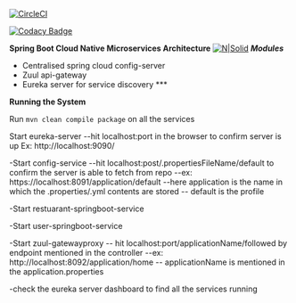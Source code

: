 [![CircleCI](https://circleci.com/gh/stackroute/capgemini-w1-juggler.svg?style=svg)](https://circleci.com/gh/stackroute/capgemini-w1-juggler)

[![Codacy Badge](https://api.codacy.com/project/badge/Grade/bc2f3c79f3ad494ea03ee8b5ee54a38e)](https://www.codacy.com/app/MeghnaW19/capgemini-w1-juggler?utm_source=github.com&amp;utm_medium=referral&amp;utm_content=stackroute/capgemini-w1-juggler&amp;utm_campaign=Badge_Grade)

**Spring Boot Cloud Native Microservices Architecture**
[![N|Solid](https://spring.io/img/homepage/icon-spring-cloud-data-flow.svg)](https://spring.io/img/homepage/icon-spring-cloud-data-flow.svg)
***Modules***

- Centralised spring cloud config-server
- Zuul api-gateway 
- Eureka server for service discovery ***

****Running the System****

Run ```mvn clean compile package``` on all the services

 Start eureka-server 
	--hit localhost:port in the browser to confirm server is up 
     Ex: http://localhost:9090/

-Start config-service 
	--hit localhost:post/.propertiesFileName/default to confirm the server is able to fetch from repo
		--ex: https://localhost:8091/application/default
			--here application is  the name in which the .properties/.yml contents are stored
			-- default is the profile 

-Start restuarant-springboot-service

-Start user-springboot-service

-Start zuul-gatewayproxy
	-- hit localhost:port/applicationName/followed by endpoint mentioned in the controller
		--ex: http://localhost:8092/application/home
		-- applicationName is mentioned in the application.properties

-check the eureka server dashboard to find all the services running
